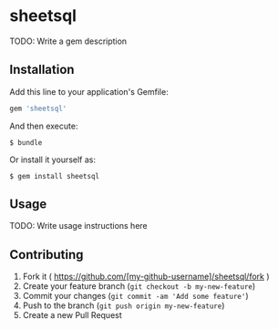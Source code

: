 # sheetsql

TODO: Write a gem description

## Installation

Add this line to your application's Gemfile:

```ruby
gem 'sheetsql'
```

And then execute:

    $ bundle

Or install it yourself as:

    $ gem install sheetsql

## Usage

TODO: Write usage instructions here

## Contributing

1. Fork it ( https://github.com/[my-github-username]/sheetsql/fork )
2. Create your feature branch (`git checkout -b my-new-feature`)
3. Commit your changes (`git commit -am 'Add some feature'`)
4. Push to the branch (`git push origin my-new-feature`)
5. Create a new Pull Request
